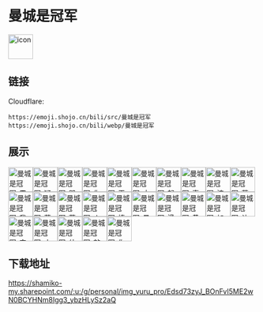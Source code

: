 # 曼城是冠军
<img src="https://emoji.shojo.cn/bili/src/曼城是冠军/icon.png" width="50" height="50" alt="icon">

## 链接
Cloudflare:
```
https://emoji.shojo.cn/bili/src/曼城是冠军
https://emoji.shojo.cn/bili/webp/曼城是冠军
```
## 展示
<img src="https://emoji.shojo.cn/bili/src/曼城是冠军/曼城是冠军-震惊.png" width="50" height="50" alt="曼城是冠军-震惊"><img src="https://emoji.shojo.cn/bili/src/曼城是冠军/曼城是冠军-疑惑.png" width="50" height="50" alt="曼城是冠军-疑惑"><img src="https://emoji.shojo.cn/bili/src/曼城是冠军/曼城是冠军-哭.png" width="50" height="50" alt="曼城是冠军-哭"><img src="https://emoji.shojo.cn/bili/src/曼城是冠军/曼城是冠军-你说得对.png" width="50" height="50" alt="曼城是冠军-你说得对"><img src="https://emoji.shojo.cn/bili/src/曼城是冠军/曼城是冠军-干杯.png" width="50" height="50" alt="曼城是冠军-干杯"><img src="https://emoji.shojo.cn/bili/src/曼城是冠军/曼城是冠军-大笑.png" width="50" height="50" alt="曼城是冠军-大笑"><img src="https://emoji.shojo.cn/bili/src/曼城是冠军/曼城是冠军-起飞.png" width="50" height="50" alt="曼城是冠军-起飞"><img src="https://emoji.shojo.cn/bili/src/曼城是冠军/曼城是冠军-真是没办法.png" width="50" height="50" alt="曼城是冠军-真是没办法"><img src="https://emoji.shojo.cn/bili/src/曼城是冠军/曼城是冠军-波兹南舞.png" width="50" height="50" alt="曼城是冠军-波兹南舞"><img src="https://emoji.shojo.cn/bili/src/曼城是冠军/曼城是冠军-蓝月高照.png" width="50" height="50" alt="曼城是冠军-蓝月高照"><img src="https://emoji.shojo.cn/bili/src/曼城是冠军/曼城是冠军-我们是城迷.png" width="50" height="50" alt="曼城是冠军-我们是城迷"><img src="https://emoji.shojo.cn/bili/src/曼城是冠军/曼城是冠军-蓝波ONE.png" width="50" height="50" alt="曼城是冠军-蓝波ONE"><img src="https://emoji.shojo.cn/bili/src/曼城是冠军/曼城是冠军-蓝不住.png" width="50" height="50" alt="曼城是冠军-蓝不住"><img src="https://emoji.shojo.cn/bili/src/曼城是冠军/曼城是冠军-人生赢家.png" width="50" height="50" alt="曼城是冠军-人生赢家"><img src="https://emoji.shojo.cn/bili/src/曼城是冠军/曼城是冠军-捧杯.png" width="50" height="50" alt="曼城是冠军-捧杯"><img src="https://emoji.shojo.cn/bili/src/曼城是冠军/曼城是冠军-曼市天空.png" width="50" height="50" alt="曼城是冠军-曼市天空"><img src="https://emoji.shojo.cn/bili/src/曼城是冠军/曼城是冠军-滑跪.png" width="50" height="50" alt="曼城是冠军-滑跪"><img src="https://emoji.shojo.cn/bili/src/曼城是冠军/曼城是冠军-黄牌警告.png" width="50" height="50" alt="曼城是冠军-黄牌警告"><img src="https://emoji.shojo.cn/bili/src/曼城是冠军/曼城是冠军-加油助威.png" width="50" height="50" alt="曼城是冠军-加油助威"><img src="https://emoji.shojo.cn/bili/src/曼城是冠军/曼城是冠军-让我说！！.png" width="50" height="50" alt="曼城是冠军-让我说！！"><img src="https://emoji.shojo.cn/bili/src/曼城是冠军/曼城是冠军-安静！！！.png" width="50" height="50" alt="曼城是冠军-安静！！！"><img src="https://emoji.shojo.cn/bili/src/曼城是冠军/曼城是冠军-小区级庆祝.png" width="50" height="50" alt="曼城是冠军-小区级庆祝"><img src="https://emoji.shojo.cn/bili/src/曼城是冠军/曼城是冠军-幼儿园庆祝.png" width="50" height="50" alt="曼城是冠军-幼儿园庆祝"><img src="https://emoji.shojo.cn/bili/src/曼城是冠军/曼城是冠军-敲木鱼.png" width="50" height="50" alt="曼城是冠军-敲木鱼"><img src="https://emoji.shojo.cn/bili/src/曼城是冠军/曼城是冠军-你等着.png" width="50" height="50" alt="曼城是冠军-你等着">

## 下载地址

https://shamiko-my.sharepoint.com/:u:/g/personal/img_yuru_pro/Edsd73zyJ_BOnFvI5ME2wN0BCYHNm8Igg3_ybzHLySz2aQ